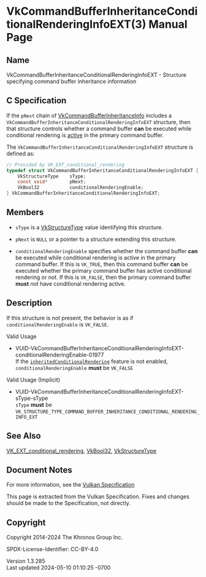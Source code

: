 # VkCommandBufferInheritanceConditionalRenderingInfoEXT(3) Manual Page

## Name

VkCommandBufferInheritanceConditionalRenderingInfoEXT - Structure
specifying command buffer inheritance information



## <a href="#_c_specification" class="anchor"></a>C Specification

If the `pNext` chain of
[VkCommandBufferInheritanceInfo](https://registry.khronos.org/vulkan/specs/1.3-extensions/man/html/VkCommandBufferInheritanceInfo.html)
includes a `VkCommandBufferInheritanceConditionalRenderingInfoEXT`
structure, then that structure controls whether a command buffer **can**
be executed while conditional rendering is <a
href="https://registry.khronos.org/vulkan/specs/1.3-extensions/html/vkspec.html#active-conditional-rendering"
target="_blank" rel="noopener">active</a> in the primary command buffer.

The `VkCommandBufferInheritanceConditionalRenderingInfoEXT` structure is
defined as:

``` c
// Provided by VK_EXT_conditional_rendering
typedef struct VkCommandBufferInheritanceConditionalRenderingInfoEXT {
    VkStructureType    sType;
    const void*        pNext;
    VkBool32           conditionalRenderingEnable;
} VkCommandBufferInheritanceConditionalRenderingInfoEXT;
```

## <a href="#_members" class="anchor"></a>Members

- `sType` is a [VkStructureType](https://registry.khronos.org/vulkan/specs/1.3-extensions/man/html/VkStructureType.html) value identifying
  this structure.

- `pNext` is `NULL` or a pointer to a structure extending this
  structure.

- `conditionalRenderingEnable` specifies whether the command buffer
  **can** be executed while conditional rendering is active in the
  primary command buffer. If this is `VK_TRUE`, then this command buffer
  **can** be executed whether the primary command buffer has active
  conditional rendering or not. If this is `VK_FALSE`, then the primary
  command buffer **must** not have conditional rendering active.

## <a href="#_description" class="anchor"></a>Description

If this structure is not present, the behavior is as if
`conditionalRenderingEnable` is `VK_FALSE`.

Valid Usage

- <a
  href="#VUID-VkCommandBufferInheritanceConditionalRenderingInfoEXT-conditionalRenderingEnable-01977"
  id="VUID-VkCommandBufferInheritanceConditionalRenderingInfoEXT-conditionalRenderingEnable-01977"></a>
  VUID-VkCommandBufferInheritanceConditionalRenderingInfoEXT-conditionalRenderingEnable-01977  
  If the <a
  href="https://registry.khronos.org/vulkan/specs/1.3-extensions/html/vkspec.html#features-inheritedConditionalRendering"
  target="_blank"
  rel="noopener"><code>inheritedConditionalRendering</code></a> feature
  is not enabled, `conditionalRenderingEnable` **must** be `VK_FALSE`

Valid Usage (Implicit)

- <a
  href="#VUID-VkCommandBufferInheritanceConditionalRenderingInfoEXT-sType-sType"
  id="VUID-VkCommandBufferInheritanceConditionalRenderingInfoEXT-sType-sType"></a>
  VUID-VkCommandBufferInheritanceConditionalRenderingInfoEXT-sType-sType  
  `sType` **must** be
  `VK_STRUCTURE_TYPE_COMMAND_BUFFER_INHERITANCE_CONDITIONAL_RENDERING_INFO_EXT`

## <a href="#_see_also" class="anchor"></a>See Also

[VK_EXT_conditional_rendering](https://registry.khronos.org/vulkan/specs/1.3-extensions/man/html/VK_EXT_conditional_rendering.html),
[VkBool32](https://registry.khronos.org/vulkan/specs/1.3-extensions/man/html/VkBool32.html), [VkStructureType](https://registry.khronos.org/vulkan/specs/1.3-extensions/man/html/VkStructureType.html)

## <a href="#_document_notes" class="anchor"></a>Document Notes

For more information, see the <a
href="https://registry.khronos.org/vulkan/specs/1.3-extensions/html/vkspec.html#VkCommandBufferInheritanceConditionalRenderingInfoEXT"
target="_blank" rel="noopener">Vulkan Specification</a>

This page is extracted from the Vulkan Specification. Fixes and changes
should be made to the Specification, not directly.

## <a href="#_copyright" class="anchor"></a>Copyright

Copyright 2014-2024 The Khronos Group Inc.

SPDX-License-Identifier: CC-BY-4.0

Version 1.3.285  
Last updated 2024-05-10 01:10:25 -0700
